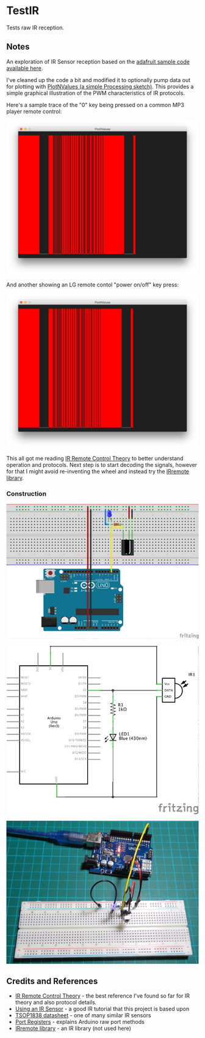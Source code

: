 # TestIR

Tests raw IR reception.

## Notes

An exploration of IR Sensor reception based on the [adafruit sample code available here](https://learn.adafruit.com/ir-sensor/using-an-ir-sensor).

I've cleaned up the code a bit and modified it to optionally pump data out for plotting with [PlotNValues (a simple Processing sketch)](../../processing/PlotNValues). This provides a simple graphical illustration of the PWM characteristics of IR protocols.

Here's a sample trace of the "0" key being pressed on a common MP3 player remote control:

![processing trace](./assets/mp3_key_0.png?raw=true)

And another showing an LG remote contol "power on/off" key press:

![processing trace](./assets/LG_key_power.png?raw=true)

This all got me reading [IR Remote Control Theory](http://www.sbprojects.com/knowledge/ir/index.php) to better understand operation and protocols.
Next step is to start decoding the signals, however for that I might avoid re-inventing the wheel and instead try the [IRremote library](https://github.com/shirriff/Arduino-IRremote).


### Construction

![The Breadboard](./assets/TestIR_bb.jpg?raw=true)

![The Schematic](./assets/TestIR_schematic.jpg?raw=true)

![The Build](./assets/TestIR_build.jpg?raw=true)

## Credits and References
* [IR Remote Control Theory](http://www.sbprojects.com/knowledge/ir/index.php) - the best reference I've found so far for IR theory and also protocol details.
* [Using an IR Sensor](https://learn.adafruit.com/ir-sensor/using-an-ir-sensor) - a good IR tutorial that this project is based upon
* [TSOP1838 datasheet](http://www.alldatasheet.com/datasheet-pdf/pdf/26604/VISHAY/TSOP1838.html) - one of many similar IR sensors
* [Port Registers](http://www.arduino.cc/en/Reference/PortManipulation) - explains Arduino raw port methods
* [IRremote library](https://github.com/shirriff/Arduino-IRremote) - an IR library (not used here)

